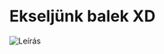 # Ekseljünk balek XD #
![Leírás]([https://link-a-képhez](https://static.groby.hu/media/5cc/be3/conv/K%C5%91b%C3%A1nyai-vil%C3%A1gos-s%C3%B6r-0%2C5l-dobozos_104275-full.png))

